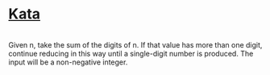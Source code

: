 # <a href=https://www.codewars.com/kata/541c8630095125aba6000c00>Kata</a>
<br>
Given n, take the sum of the digits of n. If that value has more than one digit, continue reducing in this way until a single-digit number is produced. The input will be a non-negative integer.
<br>
